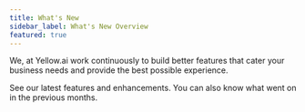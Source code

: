 ```yaml
---
title: What's New 
sidebar_label: What's New Overview
featured: true
---
```


We, at Yellow.ai work continuously to build better features that cater your business needs and provide the best possible experience.

See our latest features and enhancements. You can also know what went on in the previous months.



